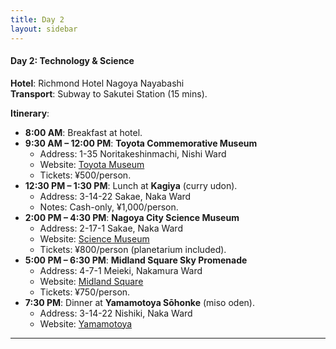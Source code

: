 ```yaml
---
title: Day 2
layout: sidebar
---
```

#### **Day 2: Technology & Science**  
**Hotel**: Richmond Hotel Nagoya Nayabashi  
**Transport**: Subway to Sakutei Station (15 mins).  

**Itinerary**:  
- **8:00 AM**: Breakfast at hotel.  
- **9:30 AM – 12:00 PM**: **Toyota Commemorative Museum**  
  - Address: 1-35 Noritakeshinmachi, Nishi Ward  
  - Website: [Toyota Museum](https://www.tcmit.org/)  
  - Tickets: ¥500/person.  
- **12:30 PM – 1:30 PM**: Lunch at **Kagiya** (curry udon).  
  - Address: 3-14-22 Sakae, Naka Ward  
  - Notes: Cash-only, ¥1,000/person.  
- **2:00 PM – 4:30 PM**: **Nagoya City Science Museum**  
  - Address: 2-17-1 Sakae, Naka Ward  
  - Website: [Science Museum](https://www.ncsm.city.nagoya.jp/en/)  
  - Tickets: ¥800/person (planetarium included).  
- **5:00 PM – 6:30 PM**: **Midland Square Sky Promenade**  
  - Address: 4-7-1 Meieki, Nakamura Ward  
  - Website: [Midland Square](https://www.midland-square.com/)  
  - Tickets: ¥750/person.  
- **7:30 PM**: Dinner at **Yamamotoya Sōhonke** (miso oden).  
  - Address: 3-14-22 Nishiki, Naka Ward  
  - Website: [Yamamotoya](https://www.yamamotoya.co.jp/)  

---
